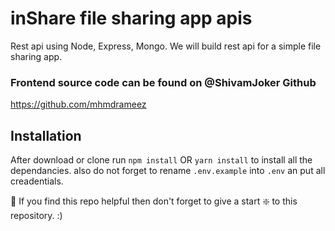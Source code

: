 # inShare file sharing app apis

Rest api using Node, Express, Mongo.
We will build rest api for a simple file sharing app. 


### Frontend source code can be found on @ShivamJoker Github
https://github.com/mhmdrameez


## Installation 
After download or clone run `npm install` OR `yarn install` to install all the dependancies.
also do not forget to rename `.env.example` into `.env` an put all creadentials.

🙏 If you find this repo helpful then don't forget to give a start ❇️ to this repository. :)
